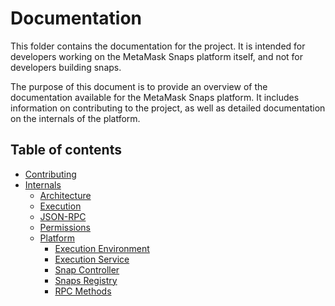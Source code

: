 # Documentation

This folder contains the documentation for the project. It is intended for
developers working on the MetaMask Snaps platform itself, and not for developers
building snaps.

The purpose of this document is to provide an overview of the documentation available for the MetaMask Snaps platform. It includes information on contributing to the project, as well as detailed documentation on the internals of the platform.

## Table of contents

- [Contributing](./contributing.md)
- [Internals](./internals/readme.md)
  - [Architecture](./internals/architecture.md)
  - [Execution](./internals/execution.md)
  - [JSON-RPC](./internals/json-rpc.md)
  - [Permissions](./internals/permissions.md)
  - [Platform](./internals/platform/readme.md)
    - [Execution Environment](./internals/platform/execution-environment.md)
    - [Execution Service](./internals/platform/execution-service.md)
    - [Snap Controller](./internals/platform/snap-controller.md)
    - [Snaps Registry](./internals/platform/snaps-registry.md)
    - [RPC Methods](./internals/platform/rpc-methods.md)
